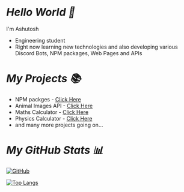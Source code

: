 # _Hello World 👋_

I'm Ashutosh

- Engineering student
- Right now learning new technologies and also developing various Discord Bots, NPM packages, Web Pages and APIs

# _My Projects 📚_

- NPM packges - [Click Here](https://npmjs.com/ashutoshswamy)
- Animal Images API - [Click Here](https://github.com/ashutoshswamy397/Animal-Images-API)
- Maths Calculator - [Click Here](https://mathrockz.netlify.app)
- Physics Calculator - [Click Here](https://physicsrockz.netlify.app)
- and many more projects going on...

# _My GitHub Stats 📊_

[![GitHub](https://github-readme-stats.vercel.app/api?username=ashutoshswamy&theme=tokyonight)](https://github.com/ashutoshswamy)

[![Top Langs](https://github-readme-stats.vercel.app/api/top-langs/?username=ashutoshswamy&theme=tokyonight&layout=compact)](https://github.com/ashutoshswamy)
